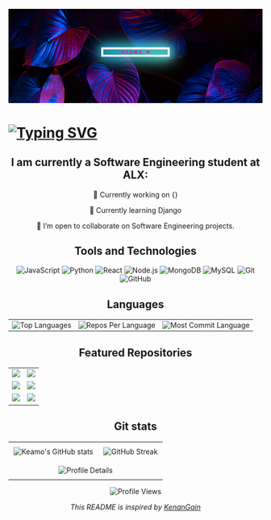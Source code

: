 ![My Image](Image1.png)


#  [![Typing SVG](https://readme-typing-svg.demolab.com/?lines=👋Hello+There!+My+Name+is+Keamo+M;Welcome+to+my+profile)](https://git.io/typing-svg)

<div align="center">
<div align="center">
  <h2>I am currently a Software Engineering student at ALX:</h2>
</div>


  🔭 Currently working on {}
  
  🌱 Currently learning Django
  
  👯 I’m open to collaborate on Software Engineering projects.



## Tools and Technologies


![JavaScript](https://img.shields.io/badge/JavaScript-F7DF1E?style=flat&logo=javascript&logoColor=black)
![Python](https://img.shields.io/badge/Python-3776AB?style=flat&logo=python&logoColor=white)
![React](https://img.shields.io/badge/React-20232A?style=flat&logo=react&logoColor=61DAFB)
![Node.js](https://img.shields.io/badge/Node.js-43853D?style=flat&logo=node.js&logoColor=white)
![MongoDB](https://img.shields.io/badge/MongoDB-4EA94B?style=flat&logo=mongodb&logoColor=white)
![MySQL](https://img.shields.io/badge/MySQL-4479A1?style=flat&logo=mysql&logoColor=white)
![Git](https://img.shields.io/badge/Git-F05032?style=flat&logo=git&logoColor=white)
![GitHub](https://img.shields.io/badge/GitHub-181717?style=flat&logo=github&logoColor=white)



## Languages

<table>
  <tr>
    <td>
      <img src="https://github-readme-stats.vercel.app/api/top-langs/?username=Keamogetsw3&hide=html&hide_border=true&layout=compact&langs_count=8&theme=highcontrast" alt="Top Languages">
    </td>
    <td>
      <img src="https://github-profile-summary-cards.vercel.app/api/cards/repos-per-language?username=Keamogetsw3&theme=highcontrast&hide_border=true" alt="Repos Per Language">
    </td>
    <td>
      <img src="https://github-profile-summary-cards.vercel.app/api/cards/most-commit-language?username=Keamogetsw3&theme=highcontrast&hide_border=true" alt="Most Commit Language">
    </td>
  </tr>
</table>

## Featured Repositories
<div align="center">
  <table>
    <tr>
      <td>
        <a href="https://github.com/Koenax/Meet-a-Dr">
          <img src="https://github-readme-stats.vercel.app/api/pin/?username=Koenax&repo=alx-interview&theme=highcontrast&hide_border=true&border_radius=15" />
        </a>
      </td>
      <td>
        <a href="https://github.com/Keamogetsw3/alx-files_manager">
          <img src="https://github-readme-stats.vercel.app/api/pin/?username=Keamogetsw3&repo=alx-files_manager&theme=highcontrast&hide_border=true&border_radius=15" />
        </a>
      </td>
    </tr>
    <tr>
      <td>
        <a href="https://github.com/Keamogetsw3/alx-backend">
          <img src="https://github-readme-stats.vercel.app/api/pin/?username=Keamogetsw3&repo=alx-backend&theme=highcontrast&hide_border=true&border_radius=15" />
        </a>
      </td>
      <td>
        <a href="https://github.com/Keamogetsw3/alx-backend-javascript">
          <img src="https://github-readme-stats.vercel.app/api/pin/?username=Keamogetsw3&repo=alx-backend-javascript&theme=highcontrast&hide_border=true&border_radius=15" />
        </a>
      </td>
    </tr>
    <tr>
      <td>
        <a href="https://github.com/Keamogetsw3/alx-higher_level_programming">
          <img src="https://github-readme-stats.vercel.app/api/pin/?username=Keamogetsw3&repo=alx-higher_level_programming&theme=highcontrast&hide_border=true&border_radius=15" />
        </a>
      </td>
      <td>
        <a href="https://github.com/Keamogetsw3/alx-backend-user-data">
          <img src="https://github-readme-stats.vercel.app/api/pin/?username=Keamogetsw3&repo=alx-backend-user-data&theme=highcontrast&hide_border=true&border_radius=15" />
        </a>
      </td>
    </tr>
  </table>
</div>

## Git stats
<table style="width: 100%; border: 0; cellpadding: 0; cellspacing: 0;">
  <tr>
    <td style="text-align: center; padding: 10px;">
      <img src="https://github-readme-stats.vercel.app/api?username=Keamogetsw3&hide_border=true&border_radius=15&show_icons=true&theme=highcontrast" alt="Keamo's GitHub stats">
    </td>
    <td style="text-align: center; padding: 10px;">
      <img src="https://streak-stats.demolab.com/?user=Keamogetsw3&theme=highcontrast&hide_border=true" alt="GitHub Streak">
    </td>
  </tr>
  <tr>
    <td colspan="2" style="text-align: center; padding: 10px;">
      <img src="https://github-profile-summary-cards.vercel.app/api/cards/profile-details?username=Keamogetsw3&theme=highcontrast&hide_border=true" 
           alt="Profile Details" style="width: 950px;">
    </td>
  </tr>
</table>

![Profile Views](https://komarev.com/ghpvc/?username=Keamogetsw3)

 
<p align="center"><i>This README is inspired by <a href="https://github.com/KenanGain">KenanGain</a></i></p>
